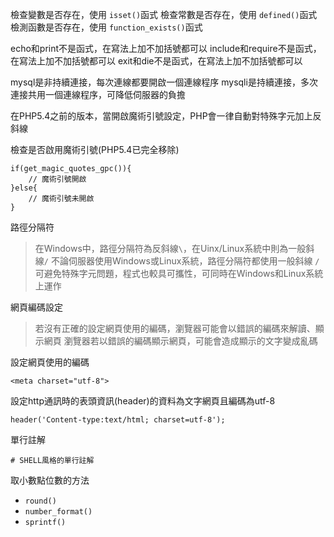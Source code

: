 檢查變數是否存在，使用 `isset()`函式
檢查常數是否存在，使用 `defined()`函式
檢測函數是否存在，使用 `function_exists()`函式

echo和print不是函式，在寫法上加不加括號都可以
include和require不是函式，在寫法上加不加括號都可以
exit和die不是函式，在寫法上加不加括號都可以

mysql是非持續連接，每次連線都要開啟一個連線程序
mysqli是持續連接，多次連接共用一個連線程序，可降低伺服器的負擔

在PHP5.4之前的版本，當開啟魔術引號設定，PHP會一律自動對特殊字元加上反斜線

檢查是否啟用魔術引號(PHP5.4已完全移除)
```
if(get_magic_quotes_gpc()){
	// 魔術引號開啟
}else{
	// 魔術引號未開啟
}
```

路徑分隔符
>在Windows中，路徑分隔符為反斜線`\`，在Uinx/Linux系統中則為一般斜線`/`
>不論伺服器使用Windows或Linux系統，路徑分隔符都使用一般斜線
>`/`可避免特殊字元問題，程式也較具可攜性，可同時在Windows和Linux系統上運作

網頁編碼設定
>若沒有正確的設定網頁使用的編碼，瀏覽器可能會以錯誤的編碼來解讀、顯示網頁
>瀏覽器若以錯誤的編碼顯示網頁，可能會造成顯示的文字變成亂碼

設定網頁使用的編碼
```
<meta charset="utf-8">
```

設定http通訊時的表頭資訊(header)的資料為文字網頁且編碼為utf-8
```
header('Content-type:text/html; charset=utf-8');
```

單行註解
```
# SHELL風格的單行註解
```

取小數點位數的方法
 - `round()`
 - `number_format()`
 - `sprintf()`